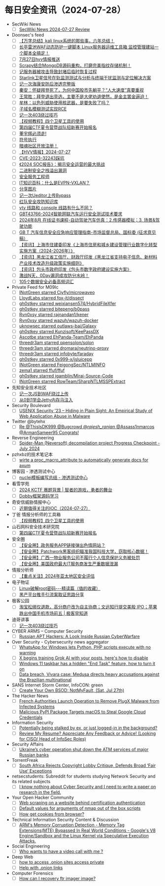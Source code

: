 # 每日安全资讯（2024-07-28）

- SecWiki News
  - [ ] [SecWiki News 2024-07-27 Review](http://www.sec-wiki.com/?2024-07-27)
- Doonsec's feed
  - [ ] [【万字总结】kali linux系统的那些事，六年总结！](https://mp.weixin.qq.com/s?__biz=Mzg4NTgxNTc5Mg==&mid=2247486401&idx=1&sn=12d8099f7150b632dd00f95b03a7f747)
  - [ ] [长亭雷池WAF动态防护一键脚本 Linux服务器运维工具箱 监控管理建站一个脚本全搞定！](https://mp.weixin.qq.com/s?__biz=Mzg2MjYxODQ4Mw==&mid=2247484977&idx=1&sn=d7843bfe7a4d5b0e26778944fa14eea8)
  - [ ] [7月27日hvv情报推送](https://mp.weixin.qq.com/s?__biz=MzkzNDQ0MDcxMw==&mid=2247485937&idx=1&sn=5f99189c2f9b640466c7920726f25350)
  - [ ] [Scrapy结合MongoDB源码重构，打磨完美指纹存储机制！](https://mp.weixin.qq.com/s?__biz=MzkzNDQ0MDcxMw==&mid=2247485937&idx=2&sn=cf89f38422f07c8096c558e5665ac276)
  - [ ] [记服务器被攻击导致封堵后临时恢复过程](https://mp.weixin.qq.com/s?__biz=MzkzNDQ0MDcxMw==&mid=2247485937&idx=3&sn=3b6c73dd3e7ecf7ef8d07ecd31dc2c05)
  - [ ] [Starlink卫星信号在轨监测测试与分析与终端干扰监测与定位解决方案](https://mp.weixin.qq.com/s?__biz=MzkwNjM4NTg4OQ==&mid=2247495834&idx=1&sn=0500941d6173c277bc372f3ccab4c004)
  - [ ] [记一次海康安防后渗透完整版](https://mp.weixin.qq.com/s?__biz=MzkwMTM1MjkxNg==&mid=2247486121&idx=1&sn=c5706e09cdaee61665a76d9953054899)
  - [ ] [秦安：怀疑拜登死了，为何中国股市先躺平？“人大速度”真要重视](https://mp.weixin.qq.com/s?__biz=MzA5MDg1MDUyMA==&mid=2650471731&idx=1&sn=c5ab491c6a7502e53f5b8054a4fe8590)
  - [ ] [王常胜：拜登退出竞选，主要不是大佬劝退使然，是金主罢金逼迫！](https://mp.weixin.qq.com/s?__biz=MzA5MDg1MDUyMA==&mid=2650471731&idx=2&sn=3989af0016931dd0ee43cd13fba9e331)
  - [ ] [牟林：以色列威胁使用核武器，是要失败了吗？](https://mp.weixin.qq.com/s?__biz=MzA5MDg1MDUyMA==&mid=2650471731&idx=3&sn=71ffcebbb6a33cd133e8fd25732308b8)
  - [ ] [子域名模糊测试实现RCE](https://mp.weixin.qq.com/s?__biz=MzI4NTYwMzc5OQ==&mid=2247494424&idx=1&sn=c29423df3626026c4d87ea402cfc7b5f)
  - [ ] [记一次403绕过技巧](https://mp.weixin.qq.com/s?__biz=MzIzMTIzNTM0MA==&mid=2247495371&idx=1&sn=31c5c3266812c4557643504c0809ba8a)
  - [ ] [【视频教程】四个卫星工具的使用](https://mp.weixin.qq.com/s?__biz=MzI2MTE0NTE3Mw==&mid=2651145291&idx=1&sn=00e73a4aa62d2746b859cae611c5cbeb)
  - [ ] [第四届CTF夏令营暨战队招新赛开始报名](https://mp.weixin.qq.com/s?__biz=MzUzMDUxNTE1Mw==&mid=2247507331&idx=1&sn=7b315b5b1f8bb95bbea94494557f9b4d)
  - [ ] [董宇辉必须走!](https://mp.weixin.qq.com/s?__biz=MzAxOTk3NTg5OQ==&mid=2247490804&idx=1&sn=5bc05840c212ceaee268ad902ef80f83)
  - [ ] [符号执行](https://mp.weixin.qq.com/s?__biz=MzI1NzUxOTUzMA==&mid=2247485459&idx=1&sn=9f3375a5e833efeb705ee861d349116c)
  - [ ] [暗魂社区开放注册！](https://mp.weixin.qq.com/s?__biz=MzkyMjE1NzQ2MA==&mid=2247489329&idx=1&sn=f1ea3b544c7a79db7e285347993b49da)
  - [ ] [【HVV情报】2024-07-27](https://mp.weixin.qq.com/s?__biz=MzU5MTc1NTE0Ng==&mid=2247485541&idx=1&sn=7d3385f15a0719ae1dede37ca5647390)
  - [ ] [CVE-2023-32243踩坑](https://mp.weixin.qq.com/s?__biz=MzkyMzU5NTM5Nw==&mid=2247488292&idx=1&sn=eb777bc7695c5b116af5f921cf2882ff)
  - [ ] [《2024 SOC报告》：揭示安全运营的最大挑战](https://mp.weixin.qq.com/s?__biz=MzkyMDY4MTc2Ng==&mid=2247483914&idx=1&sn=63f4b668acee22286a2bbf23d757a2c8)
  - [ ] [二进制安全之栈溢出漏洞](https://mp.weixin.qq.com/s?__biz=Mzg2MTc1MjY5OQ==&mid=2247485842&idx=1&sn=91b4788dd554295ad4dc1219c70639af)
  - [ ] [安全服务工程师](https://mp.weixin.qq.com/s?__biz=MzkwMzI4NDU0MA==&mid=2247484398&idx=1&sn=452e5e511f75ebccc6c0110d4a629bc4)
  - [ ] [IT知识百科：什么是EVPN-VXLAN？](https://mp.weixin.qq.com/s?__biz=MzIyMzIwNzAxMQ==&mid=2649460207&idx=1&sn=7113eb8906bca6cccf8e73a6dbdb8c5b)
  - [ ] [分享图片](https://mp.weixin.qq.com/s?__biz=MzU0MjUxNjgyOQ==&mid=2247492211&idx=1&sn=a6a3887fa87da60176cb7851fd1467c2)
  - [ ] [记一次Ueditor上传Bypass](https://mp.weixin.qq.com/s?__biz=Mzg2ODYxMzY3OQ==&mid=2247514034&idx=1&sn=fcef091c668a29cc32e09dfd5f90a70f)
  - [ ] [红队安全攻防知识库](https://mp.weixin.qq.com/s?__biz=Mzg2ODYxMzY3OQ==&mid=2247514034&idx=2&sn=7d4a7fbad3693bc7321c38b1c0d88c65)
  - [ ] [vty 线路和 console 线路有什么不同？](https://mp.weixin.qq.com/s?__biz=MzUyNTExOTY1Nw==&mid=2247525321&idx=1&sn=f638ab76241b6b8cfa6bff2634fc3650)
  - [ ] [GBT43766-2024智能网联汽车运行安全测试技术要求](https://mp.weixin.qq.com/s?__biz=MzU2MDk1Nzg2MQ==&mid=2247611576&idx=1&sn=fc10835c473b6e986860ec9e033d27ae)
  - [ ] [2024年8月 在线证书课程-自动驾驶汽车仿真：2.传感器模拟；3. 场景&驾驶功能](https://mp.weixin.qq.com/s?__biz=MzU2MDk1Nzg2MQ==&mid=2247611576&idx=2&sn=70f4a3fd5a1a8b5f98e41d5980596d6a)
  - [ ] [GB T 汽车信息安全应急响应管理指南-市场监督总局、国标委  (征求意见稿）](https://mp.weixin.qq.com/s?__biz=MzU2MDk1Nzg2MQ==&mid=2247611576&idx=3&sn=7293e0583d262c1f7814fb9ee701eab1)
  - [ ] [【资讯】上海市住建委印发《上海市住房和城乡建设管理行业数字化转型实施方案（2024-2026年）》](https://mp.weixin.qq.com/s?__biz=MzU1NDY3NDgwMQ==&mid=2247543808&idx=1&sn=1e319358e81285a3360bf416628bf075)
  - [ ] [【资讯】黑龙江省工信厅、财政厅印发《黑龙江省支持电子信息、新材料产业技术改造升级政策实施细则》](https://mp.weixin.qq.com/s?__biz=MzU1NDY3NDgwMQ==&mid=2247543808&idx=2&sn=854fd70e4c97bb38c47087eeeb7c65a5)
  - [ ] [【资讯】包头市政府印发《包头市数字政府建设实施方案》](https://mp.weixin.qq.com/s?__biz=MzU1NDY3NDgwMQ==&mid=2247543808&idx=3&sn=69b661d625931a071ef1bbbb4a01846f)
  - [ ] [激战N天，0Day漏洞成攻防分水岭！](https://mp.weixin.qq.com/s?__biz=Mzg4MTg0MjQ5OA==&mid=2247485810&idx=1&sn=b167a9302bc734568a4099ade2d818ee)
  - [ ] [105个数据安全必备高频词汇](https://mp.weixin.qq.com/s?__biz=Mzg4MTg0MjQ5OA==&mid=2247485810&idx=2&sn=696fea8e10a311eba2185d9fbddc60dc)
- Private Feed for M09Ic
  - [ ] [INotGreen starred Ciyfly/microwaveo](https://github.com/Ciyfly/microwaveo)
  - [ ] [LloydLabs starred fox-it/dissect](https://github.com/fox-it/dissect)
  - [ ] [gh0stkey starred weixiansen574/HybridFileXfer](https://github.com/weixiansen574/HybridFileXfer)
  - [ ] [gh0stkey starred bitepeng/b0pass](https://github.com/bitepeng/b0pass)
  - [ ] [Rvn0xsy starred rajnandan1/kener](https://github.com/rajnandan1/kener)
  - [ ] [Rvn0xsy starred wazuh/wazuh-docker](https://github.com/wazuh/wazuh-docker)
  - [ ] [uknowsec starred outlaws-bai/Galaxy](https://github.com/outlaws-bai/Galaxy)
  - [ ] [gh0stkey starred Kunzisoft/KeePassDX](https://github.com/Kunzisoft/KeePassDX)
  - [ ] [Ascotbe starred EhPanda-Team/EhPanda](https://github.com/EhPanda-Team/EhPanda)
  - [ ] [threedr3am starred opensolon/solon](https://github.com/opensolon/solon)
  - [ ] [threedr3am starred dromara/neutrino-proxy](https://github.com/dromara/neutrino-proxy)
  - [ ] [threedr3am starred infobyte/faraday](https://github.com/infobyte/faraday)
  - [ ] [gh0stkey starred 0x999-x/jsluicepp](https://github.com/0x999-x/jsluicepp)
  - [ ] [INotGreen starred FeigongSec/NTLMINFO](https://github.com/FeigongSec/NTLMINFO)
  - [ ] [zema1 starred ffuf/ffuf](https://github.com/ffuf/ffuf)
  - [ ] [gh0stkey starred jgamblin/Mirai-Source-Code](https://github.com/jgamblin/Mirai-Source-Code)
  - [ ] [INotGreen starred RowTeam/SharpNTLMSSPExtract](https://github.com/RowTeam/SharpNTLMSSPExtract)
- 先知安全技术社区
  - [ ] [记一次JS到WAF绕过上传](https://xz.aliyun.com/t/15142)
  - [ ] [从0到1学会Jetty内存马注入](https://xz.aliyun.com/t/15141)
- Security Boulevard
  - [ ] [USENIX Security ’23 – Hiding in Plain Sight: An Empirical Study of Web Application Abuse in Malware](https://securityboulevard.com/2024/07/usenix-security-23-hiding-in-plain-sight-an-empirical-study-of-web-application-abuse-in-malware/)
- Twitter @bytehx
  - [ ] [Re @ThisIsDK999 @Bugcrowd @_rajesh_ranjan_ @Assass1nmarcos @ArmanSameer95 Congrats!](https://x.com/bytehx343/status/1817031313070915794)
- Reverse Engineering
  - [ ] [Spider-Man (Neversoft) decompilation project Progress Checkpoint - July 2024](https://www.reddit.com/r/ReverseEngineering/comments/1edkusx/spiderman_neversoft_decompilation_project/)
- pzhxbz的技术笔记本
  - [ ] [wirte a proc_macro_attribute to automatically generate docs for axum](https://pzhxbz.cn/?p=179)
- 博客园 - 渗透测试中心
  - [ ] [nuclei模板编写总结 - 渗透测试中心](https://www.cnblogs.com/backlion/p/18326684)
- 看雪学苑
  - [ ] [2024 KCTF 赛题背景 | 智者的游戏，勇者的舞台](https://mp.weixin.qq.com/s?__biz=MjM5NTc2MDYxMw==&mid=2458565092&idx=1&sn=0dc6c9bcbd20f08a76b5ae4cfa6f0ecd&chksm=b18d896e86fa00782844d6484119dbf2d4b05ef4dee055db78ff8d3820880d32e2f26eb54a4e&scene=58&subscene=0#rd)
  - [ ] [Dobby框架源码学习](https://mp.weixin.qq.com/s?__biz=MjM5NTc2MDYxMw==&mid=2458565092&idx=2&sn=7133c6ca4fc126c1a6411473c3dfff2c&chksm=b18d896e86fa00786ddaa12a27eae859d800539861d4d54556f841de20ff22bf51515929146d&scene=58&subscene=0#rd)
- 奇安信威胁情报中心
  - [ ] [近期值得关注的IOC（2024-07-27）](https://mp.weixin.qq.com/s?__biz=MzI2MDc2MDA4OA==&mid=2247511308&idx=1&sn=bfbb5476c95637f6443c28543ada8d6d&chksm=ea665a7bdd11d36da31ab5ce0e38f0d1201076132e8d71c46707e4d70a42df9344b296158a8b&scene=58&subscene=0#rd)
- 丁爸 情报分析师的工具箱
  - [ ] [【视频教程】四个卫星工具的使用](https://mp.weixin.qq.com/s?__biz=MzI2MTE0NTE3Mw==&mid=2651145291&idx=1&sn=00e73a4aa62d2746b859cae611c5cbeb&chksm=f1af3371c6d8ba679505a1f6f342456a6b19762b08b714c4f46ac210c8bb89cd6ff6eb504caf&scene=58&subscene=0#rd)
- 山石网科安全技术研究院
  - [ ] [第四届CTF夏令营暨战队招新赛开始报名](https://mp.weixin.qq.com/s?__biz=MzUzMDUxNTE1Mw==&mid=2247507331&idx=1&sn=7b315b5b1f8bb95bbea94494557f9b4d&chksm=fa52083dcd25812bdc4d08268b0b6da436c65b7dc04925e02296923c99a4aaaf4f7569da3162&scene=58&subscene=0#rd)
- 安全圈
  - [ ] [【安全圈】政务服务APP链接弹出色情网站？](https://mp.weixin.qq.com/s?__biz=MzIzMzE4NDU1OQ==&mid=2652063130&idx=1&sn=fa4e14ae88047daf9136a10416c5119d&chksm=f36e69dac419e0ccf4e6afed338d23e35d43a7e5a1bc65389944fa82ec5bcbb37bafb59967ac&scene=58&subscene=0#rd)
  - [ ] [【安全圈】Patchwork黑客组织瞄准我国科技大学，窃取核心数据！](https://mp.weixin.qq.com/s?__biz=MzIzMzE4NDU1OQ==&mid=2652063130&idx=2&sn=ae42d5ef09b04de1ddcf3e4e3af18749&chksm=f36e69dac419e0cc245af966f6d17bf18667016426c1ab300fb00441338ccd6f391c08fe5781&scene=58&subscene=0#rd)
  - [ ] [【安全圈】广西一物业服务公司不履行个人信息保护义务被处罚](https://mp.weixin.qq.com/s?__biz=MzIzMzE4NDU1OQ==&mid=2652063130&idx=3&sn=1235cc794cadb57e2b8b1d313d2dba08&chksm=f36e69dac419e0cce2627caa6d424c9d277f01fe599f7217e4f0e1b9b9090ebc3e975e9b7a05&scene=58&subscene=0#rd)
  - [ ] [【安全圈】美国政府最大IT服务商发生严重数据泄漏](https://mp.weixin.qq.com/s?__biz=MzIzMzE4NDU1OQ==&mid=2652063130&idx=4&sn=31a16a4f9f21004f5af0da5366307e59&chksm=f36e69dac419e0cce602c922a4b893def512649a5e5f97613908f04dee6a956709a1de4f6457&scene=58&subscene=0#rd)
- 情报分析师
  - [ ] [【重点关注】2024年亚太地区安全评估](https://mp.weixin.qq.com/s?__biz=MzA3Mjc1MTkwOA==&mid=2650553486&idx=1&sn=313c8c2c869baacb0bbad9f593f039c3&chksm=871112c5b0669bd3d5d2de5f18ad579145c56e2d5a7b351db62bc97425ff60fa82faafc43ef7&scene=58&subscene=0#rd)
- 电子物证
  - [ ] [Linux破解root密码---精读篇（值的收藏）](https://mp.weixin.qq.com/s?__biz=MzAwNDcwMDgzMA==&mid=2651047718&idx=1&sn=01c5289e0719bb946d12b52f9297aa50&chksm=80d088d7b7a701c178e91d8df70db350cb8f1e7f163cb68d65438cb8656a2b610a97fe6a8272&scene=58&subscene=0#rd)
  - [ ] [黑产平台推手引流案取证思路分享](https://mp.weixin.qq.com/s?__biz=MzAwNDcwMDgzMA==&mid=2651047718&idx=2&sn=7bd391e0b97888e35e7b4c57a48556f4&chksm=80d088d7b7a701c1c8da17a05e2559e243744a03a1b39fdbdf37b4344f42e355fd6a40fe0c7e&scene=58&subscene=0#rd)
- 极客公园
  - [ ] [淘宝松绑仅退款，高分商户改为自主协商；文远知行提交美股 IPO；苹果跌出中国手机市场前五 | 极客早知道](https://mp.weixin.qq.com/s?__biz=MTMwNDMwODQ0MQ==&mid=2653048532&idx=1&sn=219ecb1a8d8e19582198d9d987dbe6a3&chksm=7e5733624920ba7472d8e0042f2ed38b18055319fbcfaf8948eb9191010f5689ac7b3e64ba30&scene=58&subscene=0#rd)
- 迪哥讲事
  - [ ] [记一次403绕过技巧](https://mp.weixin.qq.com/s?__biz=MzIzMTIzNTM0MA==&mid=2247495371&idx=1&sn=31c5c3266812c4557643504c0809ba8a&chksm=e8a5e4a8dfd26dbee2bdbe88f2a923db3ed29cc71b746865d0e48ecea054f487799a30bdfb3d&scene=58&subscene=0#rd)
- CYBER ARMS – Computer Security
  - [ ] [Russian APT Hackers: A Look Inside Russian CyberWarfare](https://cyberarms.wordpress.com/2024/07/26/russian-apt-hackers-a-look-inside-russian-cyberwarfare/)
- Over Security - Cybersecurity news aggregator
  - [ ] [WhatsApp for Windows lets Python, PHP scripts execute with no warning](https://www.bleepingcomputer.com/news/security/whatsapp-for-windows-lets-python-php-scripts-execute-with-no-warning/)
  - [ ] [X begins training Grok AI with your posts, here's how to disable](https://www.bleepingcomputer.com/news/security/x-begins-training-grok-ai-with-your-posts-heres-how-to-disable/)
  - [ ] [Windows 11 taskbar has a hidden "End Task" feature, how to turn it on](https://www.bleepingcomputer.com/news/microsoft/windows-11-taskbar-has-a-hidden-end-task-feature-how-to-turn-it-on/)
  - [ ] [Data breach, Vivara case: Medusa directs heavy accusations against the Brazilian multinational](https://www.suspectfile.com/data-breach-vivara-case-medusa-directs-heavy-accusations-against-the-brazilian-multinational/)
- SANS Internet Storm Center, InfoCON: green
  - [ ] [Create Your Own BSOD: NotMyFault, (Sat, Jul 27th)](https://isc.sans.edu/diary/rss/31120)
- The Hacker News
  - [ ] [French Authorities Launch Operation to Remove PlugX Malware from Infected Systems](https://thehackernews.com/2024/07/french-authorities-launch-operation-to.html)
  - [ ] [Malicious PyPI Package Targets macOS to Steal Google Cloud Credentials](https://thehackernews.com/2024/07/malicious-pypi-package-targets-macos-to.html)
- Information Security
  - [ ] [Potentially being stalked by ex, or just logged-in in the background?](https://www.reddit.com/r/Information_Security/comments/1edsxtt/potentially_being_stalked_by_ex_or_just_loggedin/)
  - [ ] [Review My Resume? Appreciate Any Feedback or Advice! (Looking for CISO/ Head of InfoSec Roles)](https://www.reddit.com/r/Information_Security/comments/1edqynt/review_my_resume_appreciate_any_feedback_or/)
- Security Affairs
  - [ ] [Ukraine’s cyber operation shut down the ATM services of major Russian banks](https://securityaffairs.com/166214/cyber-warfare-2/atm-services-russian-banks-hacked.html)
- TorrentFreak
  - [ ] [South Africa Rejects Copyright Lobby Critique, Defends Broad ‘Fair Use’ Exceptions](https://torrentfreak.com/south-africa-rejects-copyright-lobby-critique-defends-broad-fair-use-exceptions-240727/)
- netsecstudents: Subreddit for students studying Network Security and its related subjects
  - [ ] [I know nothing about Cyber Security and I need to write a paper on research in the field.](https://www.reddit.com/r/netsecstudents/comments/1ed6fmf/i_know_nothing_about_cyber_security_and_i_need_to/)
- Your Open Hacker Community
  - [ ] [Web scraping on a website behind certification authentication](https://www.reddit.com/r/HowToHack/comments/1edq57u/web_scraping_on_a_website_behind_certification/)
  - [ ] [Default values for arguments of nmap out of the box scripts](https://www.reddit.com/r/HowToHack/comments/1edmkg6/default_values_for_arguments_of_nmap_out_of_the/)
  - [ ] [How get cookies from browser?](https://www.reddit.com/r/HowToHack/comments/1edq99e/how_get_cookies_from_browser/)
- Technical Information Security Content & Discussion
  - [ ] [ARM's Memory Corruption Detection - Memory Tag Extensions(MTE) Bypassed In Real World Conditions - Google's V8 Engine/Sandbox and the Linux Kernel via Speculative Execution Attacks.](https://www.reddit.com/r/netsec/comments/1edntkn/arms_memory_corruption_detection_memory_tag/)
- Social Engineering
  - [ ] [Who wants to have a video call with me ?](https://www.reddit.com/r/SocialEngineering/comments/1edet1j/who_wants_to_have_a_video_call_with_me/)
- Deep Web
  - [ ] [how to access .onion sites access private](https://www.reddit.com/r/deepweb/comments/1ede36a/how_to_access_onion_sites_access_private/)
  - [ ] [Help with .onion links](https://www.reddit.com/r/deepweb/comments/1eda6g7/help_with_onion_links/)
- Computer Forensics
  - [ ] [How can I recovery ftr imager image?](https://www.reddit.com/r/computerforensics/comments/1edc6q8/how_can_i_recovery_ftr_imager_image/)
